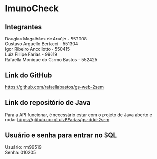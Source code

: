 # ImunoCheck

## Integrantes
Douglas Magalhães de Araújo - 552008
<br>Gustavo Arguello Bertacci - 551304
<br>Igor Ribeiro Anccilotto - 550415
<br>Luiz Fillipe Farias - 99619
<br>Rafaella Monique do Carmo Bastos - 552425

## Link do GitHub
https://github.com/rafaellabastos/gs-web-2sem

## Link do repositório de Java
Para a API funcionar, é necessário estar com o projeto de Java aberto e rodar
https://github.com/LuizFFarias/gs-ddd-2sem

## Usuário e senha para entrar no SQL
Usuário: rm99519
<br>Senha: 010205